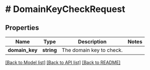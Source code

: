 # # DomainKeyCheckRequest

## Properties

Name | Type | Description | Notes
------------ | ------------- | ------------- | -------------
**domain_key** | **string** | The domain key to check. |

[[Back to Model list]](../../README.md#models) [[Back to API list]](../../README.md#endpoints) [[Back to README]](../../README.md)
